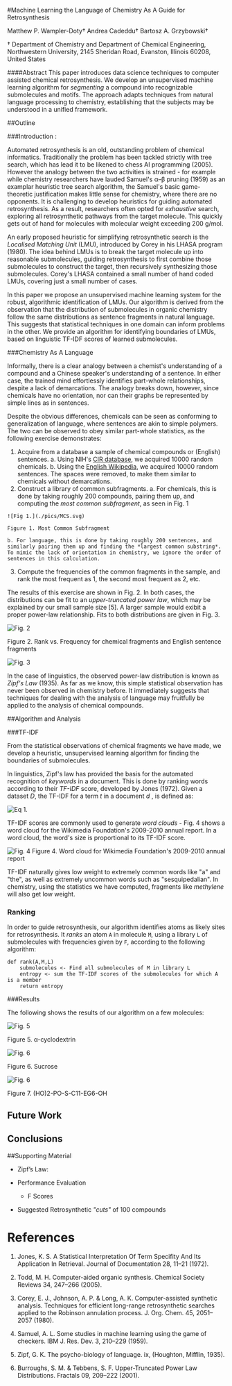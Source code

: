 #Machine Learning the Language of Chemistry As A Guide for RetrosynthesisMatthew P. Wampler-Doty†Andrea Cadeddu†Bartosz A. Grzybowski†† Department of Chemistry and Department of Chemical Engineering, Northwestern University, 2145 Sheridan Road, Evanston, Illinois 60208, United States####Abstract This paper introduces data science techniques to computer assisted chemical retrosynthesis.   We develop an unsupervised machine learning algorithm for *segmenting* a compound into recognizable submolecules and motifs.  The approach adapts techniques from natural language processing to chemistry, establishing that the subjects may be understood in a unified framework.##Outline###Introduction : 
Automated retrosynthesis is an old, outstanding problem of chemical informatics. Traditionally the problem has been tackled strictly with tree search, which has lead it to be likened to chess AI programming (2005).  However the analogy between the two activities is strained - for example while chemistry researchers have lauded Samuel's α–β pruning (1959) as an examplar heuristic tree search algorithm, the Samuel's basic game-theoretic justification makes little sense for chemistry, where there are no opponents.  It is challenging to develop heuristics for guiding automated retrosynthesis. As a result, researchers often opted for *exhaustive* search, exploring all retrosynthetic pathways from the target molecule.  This quickly gets out of hand for molecules with molecular weight exceeding 200 g/mol.
An early proposed heuristic for simplifying retrosynthetic search is the *Localised Matching Unit* (LMU), introduced by Corey in his LHASA program (1980).  The idea behind LMUs is to break the target molecule up into reasonable submolecules, guiding retrosynthesis to first combine those submolecules to construct the target, then recursively synthesizing those submolecules.  Corey's LHASA contained a small number of hand coded LMUs, covering just a small number of cases.
In this paper we propose an unsupervised machine learning system for the robust, algorithmic identification of LMUs.  Our algorithm is derived from the observation that the distribution of submolecules in organic chemistry follow the same distributions as sentence fragments in natural language. This suggests that statistical techniques in one domain can inform problems in the other.  We provide an algorithm for identifying boundaries of LMUs, based on linguistic TF-IDF scores of learned submolecules.

###Chemistry As A Language

Informally, there is a clear analogy between a chemist's understanding of a compound and a Chinese speaker's understanding of a sentence. In either case, the trained mind effortlessly identifies part-whole relationships, despite a lack of demarcations.  The analogy breaks down, however, since chemicals have no orientation, nor can their graphs be represented by simple lines as in sentences.

Despite the obvious differences, chemicals can be seen as conforming to generalization of language, where sentences are akin to simple polymers.  The two can be observed to obey similar part-whole statistics, as the following exercise demonstrates:

  1. Acquire from a database a sample of chemical compounds or (English) sentences.
  	a. Using NIH's [CIR database](http://cactus.nci.nih.gov/), we acquired 10000 random chemicals.
  	b. Using the [English Wikipedia](http://en.wikipedia.org), we acquired 10000 random sentences.  The spaces were removed, to make them similar to chemicals without demarcations.
  2. Construct a library of common subfragments.
    a. For chemicals, this is done by taking roughly 200 compounds, pairing them up, and computing the *most common subfragment*, as seen in Fig. 1
    
    ![Fig 1.](./pics/MCS.svg)
    
    Figure 1. Most Common Subfragment
    
    b. For language, this is done by taking roughly 200 sentences, and similarly pairing them up and finding the *largest common substring*.  To mimic the lack of orientation in chemistry, we ignore the order of sentences in this calculation.
  3. Compute the frequencies of the common fragments in the sample, and rank the most frequent as 1, the second most frequent as 2, etc.

The results of this exercise are shown in Fig. 2.  In both cases, the distributions can be fit to an *upper-truncated power law*, which may be explained by our small sample size [5].  A larger sample would exibit a proper power-law relationship.  Fits to both distributions are given in Fig. 3.

![Fig. 2](./pics/comparison.svg)

Figure 2. Rank vs. Frequency for chemical fragments and English sentence fragments

![Fig. 3](./pics/Fits-01.svg)

In the case of linguistics, the observed power-law distribution is known as *Zipf's Law* (1935).  As far as we know, this simple statistical observation has never been observed in chemistry before.  It immediately suggests that techniques for dealing with the analysis of language may fruitfully be applied to the analysis of chemical compounds.##Algorithm and Analysis###TF-IDFFrom the statistical observations of chemical fragments we have made, we develop a heuristic, unsupervised learning algorithm for finding the boundaries of submolecules.
In linguistics, Zipf's law has provided the basis for the automated recognition of *keywords* in a document.  This is done by ranking words according to their *TF-IDF* score, developed by Jones (1972).  Given a dataset *D*, the TF-IDF for a term *t* in a document *d* , is defined as:

![Eq 1.](./pics/tfidf.svg)

TF-IDF scores are commonly used to generate *word clouds* - Fig. 4 shows a word cloud for the Wikimedia Foundation's 2009-2010 annual report.  In a word cloud, the word's size is proportional to its TF-IDF score.

![Fig. 4](./pics/Wikimedia_Annual_Report_Word_Cloud.svg)
Figure 4. Word cloud for Wikimedia Foundation's 2009-2010 annual report 


TF-IDF naturally gives low weight to extremely common words like "a" and "the", as well as extremely uncommon words such as "sesquipedalian".  In chemistry, using the statistics we have computed, fragments like *methylene* will also get low weight.

### Ranking

In order to guide retrosynthesis, our algorithm identifies atoms as likely sites for retrosynthesis.  It *ranks* an atom `A` in molecule `M`, using a library `L` of submolecules with frequencies given by `F`, according to the following algorithm:

	def rank(A,M,L)
		submolecules <- Find all submolecules of M in library L
		entropy <- sum the TF-IDF scores of the submolecules for which A is a member
		return entropy ###ResultsThe following shows the results of our algorithm on a few molecules:

![Fig. 5](./pics/alpha_cyclodextrin.svg)

Figure 5. α-cyclodextrin

![Fig. 6](./pics/sucrose.svg)

Figure 6. Sucrose

![Fig. 6](./pics/adeddu2.svg)

Figure 7. (HO)2-PO-S-C11-EG6-OH## Future Work
## Conclusions
##Supporting Material - Zipf’s Law:
 - Performance Evaluation	- F Scores - Suggested Retrosynthetic _"cuts"_ of 100 compounds<!--We need to agree on a way to evaluate the confidence (or error), ie. the distance between the suggested retrosynthesis from "the State Of The Art"-->
# References

1. Jones, K. S. A Statistical Interpretation Of Term Specifity And Its Application In Retrieval. Journal of Documentation 28, 11–21 (1972).

2. Todd, M. H. Computer-aided organic synthesis. Chemical Society Reviews 34, 247–266 (2005).

3. Corey, E. J., Johnson, A. P. & Long, A. K. Computer-assisted synthetic analysis. Techniques for efficient long-range retrosynthetic searches applied to the Robinson annulation process. J. Org. Chem. 45, 2051–2057 (1980).

4. Samuel, A. L. Some studies in machine learning using the game of checkers. IBM J. Res. Dev. 3, 210–229 (1959).

5. Zipf, G. K. The psycho-biology of language. ix, (Houghton, Mifflin, 1935).

6. Burroughs, S. M. & Tebbens, S. F. Upper-Truncated Power Law Distributions. Fractals 09, 209–222 (2001).